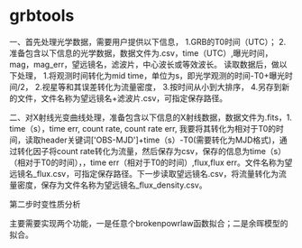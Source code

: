 # grbtools

一、首先处理光学数据，需要用户提供以下信息，
1.GRB的T0时间（UTC）；
2.准备包含以下信息的光学数据，数据文件为.csv，time（UTC）,曝光时间，mag，mag_err，望远镜名，滤波片，中心波长或等效波长。
读取数据后，做以下处理，
1.将观测时间转化为mid time，单位为s，即光学观测的时间-T0+曝光时间/2，
2.视星等和其误差转化为流量密度，
3.按时间从小到大排序，
4.另存到新的文件，文件名称为望远镜名+滤波片.csv，可指定保存路径。

二、对X射线光变曲线处理，准备包含以下信息的X射线数据，数据文件为.fits，1. time（s），time err, count rate, count rate err, 我要将其转化为相对于T0的时间，读取header关键词['OBS-MJD']+time（s）-T0(需要转化为MJD格式)，通过转化因子将count rate转化为流量，然后保存为csv，保存的信息为time（s）（相对于T0的时间），，time err（相对于T0的时间）,flux,flux err。文件名称为望远镜名_flux.csv，可指定保存路径。下一步读取望远镜名.csv，将流量转化为流量密度，保存为文件名称为望远镜名_flux_density.csv。

第二步时变性质分析

主要需要实现两个功能，一是任意个brokenpowrlaw函数拟合；二是余晖模型的拟合。
